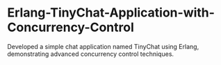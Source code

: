 # Erlang-TinyChat-Application-with-Concurrency-Control
Developed a simple chat application named TinyChat using Erlang, demonstrating advanced concurrency control techniques.  
